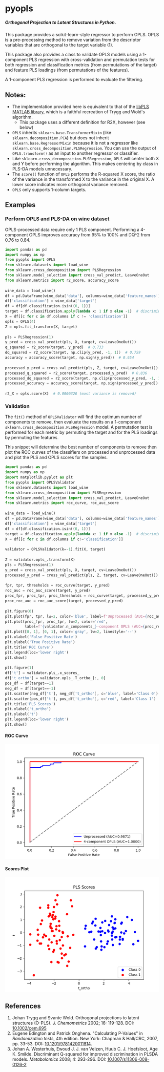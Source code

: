# pyopls
##### Orthogonal Projection to Latent Structures in Python. 

This package provides a scikit-learn-style regressor to perform OPLS.
OPLS is a pre-processing method to remove variation from the descriptor 
variables that are orthogonal to the target variable (1).

This package also provides a class to validate OPLS models using a 
1-component PLS regression with cross-validation and permutation tests
for both regression and classification metrics (from permutations of the
target) and feature PLS loadings (from permutations of the features).

A 1-component PLS regression is performed to evaluate the filtering.

## Notes:
* The implementation provided here is equivalent to that of the 
  [libPLS MATLAB library](http://libpls.net/), which is a faithful
  recreation of Trygg and Wold's algorithm.
  *   This package uses a different definition for R2X, however (see
      below)
* `OPLS` inherits `sklearn.base.TransformerMixin` (like
  `sklearn.decomposition.PCA`) but does not inherit 
  `sklearn.base.RegressorMixin` because it is not a regressor like
  `sklearn.cross_decomposition.PLSRegression`. You can use the output of
  `OPLS.transform()` as an input to another regressor or classifier.
* Like `sklearn.cross_decomposition.PLSRegression`, `OPLS` will center
  both X and Y before performing the algorithm. This makes centering by
  class in PLS-DA models unnecessary.
* The `score()` function of `OPLS` performs the R-squared X score, the
  ratio of the variance in the transformed X to the variance in the
  original X. A lower score indicates more orthogonal variance removed.
* `OPLS` only supports 1-column targets.

## Examples
### Perform OPLS and PLS-DA on wine dataset
OPLS-processed data require only 1 PLS component. Performing a
4-component OPLS improves accuracy from 95% to 100% and DQ^2 from 0.76
to 0.84.
```python
import pandas as pd
import numpy as np
from pyopls import OPLS
from sklearn.datasets import load_wine
from sklearn.cross_decomposition import PLSRegression
from sklearn.model_selection import cross_val_predict, LeaveOneOut
from sklearn.metrics import r2_score, accuracy_score

wine_data = load_wine()
df = pd.DataFrame(wine_data['data'], columns=wine_data['feature_names'])
df['classification'] = wine_data['target']
df = df[df.classification.isin((0, 1))]
target = df.classification.apply(lambda x: 1 if x else -1)  # discriminant for class 1 vs class 0
X = df[[c for c in df.columns if c != 'classification']]
opls = OPLS(4)
Z = opls.fit_transform(X, target)

pls = PLSRegression(1)
y_pred = cross_val_predict(pls, X, target, cv=LeaveOneOut())
q_squared = r2_score(target, y_pred)  # 0.733
dq_squared = r2_score(target, np.clip(y_pred, -1, 1))  # 0.759
accuracy = accuracy_score(target, np.sign(y_pred))  # 0.954

processed_y_pred = cross_val_predict(pls, Z, target, cv=LeaveOneOut())
processed_q_squared = r2_score(target, processed_y_pred)  # 0.836
processed_dq_squared = r2_score(target, np.clip(processed_y_pred, -1, 1))  # 0.838
processed_accuracy = accuracy_score(target, np.sign(processed_y_pred))  # 1.0

r2_X = opls.score(X)  # 0.0000320 (most variance is removed)
``` 

### Validation
The `fit()` method of `OPLSValidator` will find the optimum number of
components to remove, then evaluate the results on a 1-component
`sklearn.cross_decomposition.PLSRegression` model. A permutation test is
performed for each metric by permuting the target and for the PLS
loadings by permuting the features.
 
This snippet will determine the best number of components to remove then
plot the ROC curves of the classifiers on processed and unprocessed data
and plot the PLS and OPLS scores for the samples.

```python
import pandas as pd
import numpy as np
import matplotlib.pyplot as plt
from pyopls import OPLSValidator
from sklearn.datasets import load_wine
from sklearn.cross_decomposition import PLSRegression
from sklearn.model_selection import cross_val_predict, LeaveOneOut
from sklearn.metrics import roc_curve, roc_auc_score

wine_data = load_wine()
df = pd.DataFrame(wine_data['data'], columns=wine_data['feature_names'])
df['classification'] = wine_data['target']
df = df[df.classification.isin((0, 1))]
target = df.classification.apply(lambda x: 1 if x else -1)  # discriminant for class 1 vs class 0
X = df[[c for c in df.columns if c!='classification']]

validator = OPLSValidator(k=-1).fit(X, target)

Z = validator.opls_.transform(X)
pls = PLSRegression(1)
y_pred = cross_val_predict(pls, X, target, cv=LeaveOneOut())
processed_y_pred = cross_val_predict(pls, Z, target, cv=LeaveOneOut())

fpr, tpr, thresholds = roc_curve(target, y_pred)
roc_auc = roc_auc_score(target, y_pred)
proc_fpr, proc_tpr, proc_thresholds = roc_curve(target, processed_y_pred)
proc_roc_auc = roc_auc_score(target, processed_y_pred)

plt.figure(0)
plt.plot(fpr, tpr, lw=2, color='blue', label=f'Unprocessed (AUC={roc_auc:.4f})')
plt.plot(proc_fpr, proc_tpr, lw=2, color='red',
         label=f'{validator.n_components_}-component OPLS (AUC={proc_roc_auc:.4f})')
plt.plot([0, 1], [0, 1], color='gray', lw=2, linestyle='--')
plt.xlabel('False Positive Rate')
plt.ylabel('True Positive Rate')
plt.title('ROC Curve')
plt.legend(loc='lower right')
plt.show()

plt.figure(1)
df['t'] = validator.pls_.x_scores_
df['t_ortho'] = validator.opls_.T_ortho_[:, 0]
pos_df = df[target==1]
neg_df = df[target==-1]
plt.scatter(neg_df['t'], neg_df['t_ortho'], c='blue', label='Class 0')
plt.scatter(pos_df['t'], pos_df['t_ortho'], c='red', label='Class 1')
plt.title('PLS Scores')
plt.xlabel('t_ortho')
plt.ylabel('t')
plt.legend(loc='lower right')
plt.show()
```
#### ROC Curve
![roc curve](roc_curve.png) 
#### Scores Plot
![scores plot](scores.png)
## References
1. Johan Trygg and Svante Wold. Orthogonal projections to latent structures (O-PLS).
   *J. Chemometrics* 2002; 16: 119-128. DOI: [10.1002/cem.695](https://dx.doi.org/10.1002/cem.695)
2. Eugene Edington and Patrick Onghena. "Calculating P-Values" in *Randomization tests*, 4th edition.
   New York: Chapman & Hall/CRC, 2007, pp. 33-53. DOI: [10.1201/9781420011814](https://doi.org/10.1201/9781420011814).
3. Johan A. Westerhuis, Ewoud J. J. van Velzen, Huub C. J. Hoefsloot, Age K. Smilde. Discriminant Q-squared for 
   improved discrimination in PLSDA models. *Metabolomics* 2008; 4: 293-296. 
   DOI: [10.1007/s11306-008-0126-2](https://doi.org/10.1007/s11306-008-0126-2)
